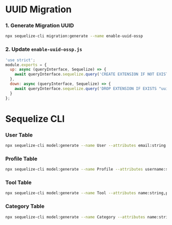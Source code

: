 # UUID Migration
### 1. Generate Migration UUID
```sh
npx sequelize-cli migration:generate --name enable-uuid-ossp
```
### 2. Update `enable-uuid-ossp.js`
```javascript
'use strict';
module.exports = {
  up: async (queryInterface, Sequelize) => {
    await queryInterface.sequelize.query('CREATE EXTENSION IF NOT EXISTS "uuid-ossp";');
  },
  down: async (queryInterface, Sequelize) => {
    await queryInterface.sequelize.query('DROP EXTENSION IF EXISTS "uuid-ossp";');
  }
};
```

# Sequelize CLI 
### User Table
```sh
npx sequelize-cli model:generate --name User --attributes email:string
```
### Profile Table
```sh
npx sequelize-cli model:generate --name Profile --attributes username:string,imageUrl:string,fullname:string,dateOfBirth:date,UserId:UUID,role:enum:'{staff,admin}'
```
### Tool Table
```sh
npx sequelize-cli model:generate --name Tool --attributes name:string,price:integer,stock:integer,imageUrl:string,CategoryId:UUID,ProfileId:UUID
```
### Category Table
```sh
npx sequelize-cli model:generate --name Category --attributes name:string
```